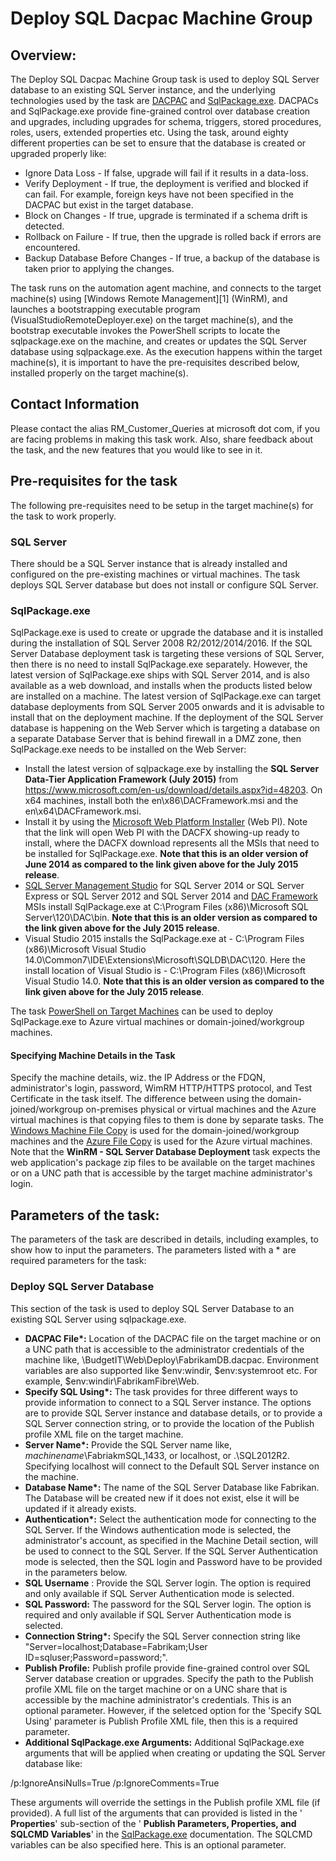 # Deploy SQL Dacpac Machine Group

## Overview:

The Deploy SQL Dacpac Machine Group task is used to deploy SQL Server database to an existing SQL Server instance, and the underlying technologies used by the task are [DACPAC](https://msdn.microsoft.com/en-IN/library/ee210546.aspx) and [SqlPackage.exe](https://msdn.microsoft.com/en-us/library/hh550080\(v=vs.103\).aspx). DACPACs and SqlPackage.exe provide fine-grained control over database creation and upgrades, including upgrades for schema, triggers, stored procedures, roles, users, extended properties etc. Using the task, around eighty different properties can be set to ensure that the database is created or upgraded properly like:

- Ignore Data Loss - If false, upgrade will fail if it results in a data-loss.
- Verify Deployment - If true, the deployment is verified and blocked if can fail. For example, foreign keys have not been specified in the DACPAC but exist in the target database.
- Block on Changes - If true, upgrade is terminated if a schema drift is detected.
- Rollback on Failure - If true, then the upgrade is rolled back if errors are encountered.
- Backup Database Before Changes - If true, a backup of the database is taken prior to applying the changes.

The task runs on the automation agent machine, and connects to the target machine(s) using [Windows Remote Management][1] (WinRM), and launches a bootstrapping executable program (VisualStudioRemoteDeployer.exe) on the target machine(s), and the bootstrap executable invokes the PowerShell scripts to locate the sqlpackage.exe on the machine, and creates or updates the SQL Server database using sqlpackage.exe. As the execution happens within the target machine(s), it is important to have the pre-requisites described below, installed properly on the target machine(s).

## Contact Information

Please contact the alias RM\_Customer\_Queries at microsoft dot com, if you are facing problems in making this task work. Also, share feedback about the task, and the new features that you would like to see in it.

## Pre-requisites for the task

The following pre-requisites need to be setup in the target machine(s) for the task to work properly.

### SQL Server

There should be a SQL Server instance that is already installed and configured on the pre-existing machines or virtual machines. The task deploys SQL Server database but does not install or configure SQL Server.

### SqlPackage.exe

SqlPackage.exe is used to create or upgrade the database and it is installed during the installation of SQL Server 2008 R2/2012/2014/2016. If the SQL Server Database deployment task is targeting these versions of SQL Server, then there is no need to install SqlPackage.exe separately. However, the latest version of SqlPackage.exe ships with SQL Server 2014, and is also available as a web download, and installs when the products listed below are installed on a machine. The latest version of SqlPackage.exe can target database deployments from SQL Server 2005 onwards and it is advisable to install that on the deployment machine. If the deployment of the SQL Server database is happening on the Web Server which is targeting a database on a separate Database Server that is behind firewall in a DMZ zone, then SqlPackage.exe needs to be installed on the Web Server:

* Install the latest version of sqlpackage.exe by installing the **SQL Server Data-Tier Application Framework (July 2015)** from https://www.microsoft.com/en-us/download/details.aspx?id=48203. On x64 machines, install both the en\x86\DACFramework.msi and the en\x64\DACFramework.msi.
* Install it by using the [Microsoft Web Platform Installer](http://www.microsoft.com/web/gallery/install.aspx?appid=DACFX) (Web PI). Note that the link will open Web PI with the DACFX showing-up ready to install, where the DACFX download represents all the MSIs that need to be installed for SqlPackage.exe. **Note that this is an older version of June 2014 as compared to the link given above for the July 2015 release**.
* [SQL Server Management Studio](https://www.microsoft.com/en-in/download/details.aspx?id=42299) for SQL Server 2014 or SQL Server Express or SQL Server 2012 and SQL Server 2014 and [DAC Framework](http://www.microsoft.com/en-us/download/details.aspx?id=42293) MSIs install SqlPackage.exe at C:\Program Files (x86)\Microsoft SQL Server\120\DAC\bin. **Note that this is an older version as compared to the link given above for the July 2015 release**.
* Visual Studio 2015 installs the SqlPackage.exe at - C:\Program Files (x86)\Microsoft Visual Studio 14.0\Common7\IDE\Extensions\Microsoft\SQLDB\DAC\120. Here the install location of Visual Studio is - C:\Program Files (x86)\Microsoft Visual Studio 14.0. **Note that this is an older version as compared to the link given above for the July 2015 release**.

The task [PowerShell on Target Machines](https://github.com/Microsoft/vsts-tasks/tree/master/Tasks/PowerShellOnTargetMachines) can be used to deploy SqlPackage.exe to Azure virtual machines or domain-joined/workgroup machines.

#### Specifying Machine Details in the Task

Specify the machine details, wiz. the IP Address or the FDQN, administrator's login, password, WimRM HTTP/HTTPS protocol, and Test Certificate in the task itself. The difference between using the domain-joined/workgroup on-premises physical or virtual machines and the Azure virtual machines is that copying files to them is done by separate tasks. The [Windows Machine File Copy](https://github.com/Microsoft/vso-agent-tasks/tree/master/Tasks/WindowsMachineFileCopy) is used for the domain-joined/workgroup machines and the [Azure File Copy](https://github.com/Microsoft/vso-agent-tasks/tree/master/Tasks/AzureFileCopy) is used for the Azure virtual machines. Note that the **WinRM - SQL Server Database Deployment** task expects the web application's package zip files to be available on the target machines or on a UNC path that is accessible by the target machine administrator's login.

## Parameters of the task:

The parameters of the task are described in details, including examples, to show how to input the parameters. The parameters listed with a \* are required parameters for the task:

### Deploy SQL Server Database
This section of the task is used to deploy SQL Server Database to an existing SQL Server using sqlpackage.exe.

  - **DACPAC File\*:** Location of the DACPAC file on the target machine or on a UNC path that is accessible to the administrator credentials of the machine like, \\BudgetIT\Web\Deploy\FabrikamDB.dacpac. Environment variables are also supported like $env:windir, $env:systemroot etc. For example, $env:windir\FabrikamFibre\Web.
  - **Specify SQL Using\*:** The task provides for three different ways to provide information to connect to a SQL Server instance. The options are to provide SQL Server instance and database details, or to provide a SQL Server connection string, or to provide the location of the Publish profile XML file on the target machine.
  - **Server Name\*:** Provide the SQL Server name like, _machinename_\FabriakmSQL,1433, or localhost, or .\SQL2012R2. Specifying localhost will connect to the Default SQL Server instance on the machine.
  - **Database Name\*:** The name of the SQL Server Database like Fabrikan. The Database will be created new if it does not exist, else it will be updated if it already exists.
  - **Authentication\*:** Select the authentication mode for connecting to the SQL Server. If the Windows authentication mode is selected, the administrator's account, as specified in the Machine Detail section, will be used to connect to the SQL Server. If the SQL Server Authentication mode is selected, then the SQL login and Password have to be provided in the parameters below.
  - **SQL Username** : Provide the SQL Server login. The option is required and only available if SQL Server Authentication mode is selected.
  - **SQL Password:** The password for the SQL Server login. The option is required and only available if SQL Server Authentication mode is selected.
  - **Connection String\*:** Specify the SQL Server connection string like "Server=localhost;Database=Fabrikam;User ID=sqluser;Password=password;".
  - **Publish Profile:** Publish profile provide fine-grained control over SQL Server database creation or upgrades. Specify the path to the Publish profile XML file on the target machine or on a UNC share that is accessible by the machine administrator's credentials. This is an optional parameter. However, if the seletced option for the 'Specify SQL Using' parameter is Publish Profile XML file, then this is a required parameter.
  - **Additional SqlPackage.exe Arguments:** Additional SqlPackage.exe arguments that will be applied when creating or updating the SQL Server database like:

  /p:IgnoreAnsiNulls=True /p:IgnoreComments=True

  These arguments will override the settings in the Publish profile XML file (if provided). A full list of the arguments that can provided is listed in the ' **Properties**' sub-section of the ' **Publish Parameters, Properties, and SQLCMD Variables**' in the [SqlPackage.exe](https://msdn.microsoft.com/en-us/library/hh550080\(v=vs.103\).aspx) documentation. The SQLCMD variables can be also specified here. This is an optional parameter.


